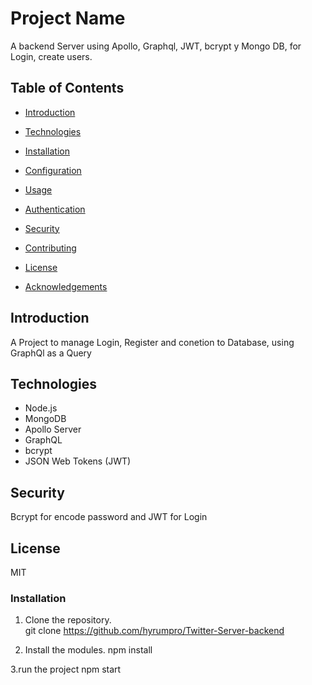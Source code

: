 # Project Name

A backend Server using Apollo, Graphql, JWT, bcrypt y Mongo DB, for Login, create users.

## Table of Contents

- [Introduction](#introduction)

- [Technologies](#technologies)
- [Installation](#installation)
- [Configuration](#configuration)
- [Usage](#usage)
- [Authentication](#authentication)
- [Security](#security)
- [Contributing](#contributing)
- [License](#license)
- [Acknowledgements](#acknowledgements)

## Introduction
A Project to manage Login, Register and conetion to Database, using GraphQl as a Query


## Technologies

- Node.js
- MongoDB
- Apollo Server
- GraphQL
- bcrypt
- JSON Web Tokens (JWT)

## Security
Bcrypt for encode password and JWT for Login


## License
MIT

### Installation

1. Clone the repository.   
   git clone https://github.com/hyrumpro/Twitter-Server-backend

2. Install the modules.
   npm install

3.run the project
   npm start
